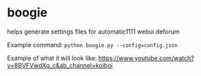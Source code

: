 # boogie
helps generate settings files for automatic1111 webui deforum

Example command: `python boogie.py --config=config.json`

Example of what it will look like: https://www.youtube.com/watch?v=8BVFVwdXq_c&ab_channel=koiboi

